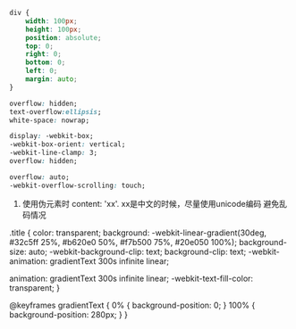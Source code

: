 <!-- 3.水平垂直居中 -->
```css
div {
    width: 100px;
    height: 100px;
    position: absolute;
    top: 0;
    right: 0;
    bottom: 0;
    left: 0;
    margin: auto;
}
```
<!-- css一行文本超出 -->
```css
overflow: hidden;
text-overflow:ellipsis;
white-space: nowrap;
```

<!-- 多行文本超出显示 -->
```css
display: -webkit-box;
-webkit-box-orient: vertical;
-webkit-line-clamp: 3;
overflow: hidden;
```

<!-- IOS手机容器滚动条滑动不流畅 -->
```css
overflow: auto;
-webkit-overflow-scrolling: touch;
```

<!-- css使用注意事项 -->
1. 使用伪元素时 content: 'xx'. xx是中文的时候，尽量使用unicode编码 避免乱码情况

<!-- background-clip: text 实现彩虹字 -->
.title {
  color: transparent;
  background: -webkit-linear-gradient(30deg, #32c5ff 25%, #b620e0 50%, #f7b500 75%, #20e050 100%);
  background-size: auto;
  -webkit-background-clip: text;
  background-clip: text;
  -webkit-animation: gradientText 300s infinite linear;

  animation: gradientText 300s infinite linear;
  -webkit-text-fill-color: transparent;
}

@keyframes gradientText {
  0% {
    background-position: 0;
  }
  100% {
    background-position: 280px;
  }
}